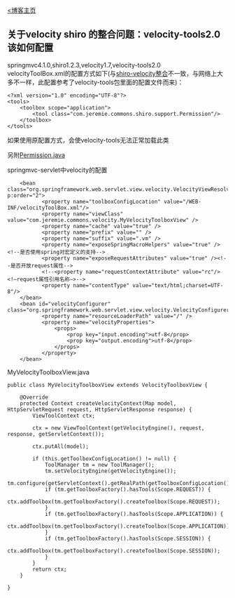 [<博客主页](https://jeremieastray.github.io)  
  
## 关于velocity shiro 的整合问题：velocity-tools2.0该如何配置

springmvc4.1.0,shiro1.2.3,velocity1.7,velocity-tools2.0  
velocityToolBox.xml的配置方式如下(与[shiro-velocity整合](https://github.com/eduosi/shiro-velocity-support)不一致，与网络上大多不一样，此配置参考了velocity-tools包里面的配置文件而来)：

```
<?xml version="1.0" encoding="UTF-8"?>
<tools>
    <toolbox scope="application">
        <tool class="com.jeremie.commons.shiro.support.Permission"/>
    </toolbox>
</tools>
```

如果使用原配置方式，会使velocity-tools无法正常加载此类

另附[Permission.java](https://github.com/eduosi/shiro-velocity-support/blob/master/src/main/java/org/apache/shiro/web/support/velocity/Permission.java)

springmvc-servlet中velocity的配置

```
    <bean class="org.springframework.web.servlet.view.velocity.VelocityViewResolver" p:order="2">
           <property name="toolboxConfigLocation" value="/WEB-INF/velocityToolBox.xml"/>
           <property name="viewClass" value="com.jeremie.commons.velocity.MyVelocityToolboxView" />
           <property name="cache" value="true" />
           <property name="prefix" value="" />
           <property name="suffix" value=".vm" />
           <property name="exposeSpringMacroHelpers" value="true" /><!--是否使用spring对宏定义的支持-->
           <property name="exposeRequestAttributes" value="true" /><!--是否开放request属性-->
           <!--<property name="requestContextAttribute" value="rc"/><!–request属性引用名称–>-->
           <property name="contentType" value="text/html;charset=UTF-8"/>
    </bean>
    <bean id="velocityConfigurer" class="org.springframework.web.servlet.view.velocity.VelocityConfigurer">
           <property name="resourceLoaderPath" value="/" />
           <property name="velocityProperties">
               <props>
                   <prop key="input.encoding">utf-8</prop>
                   <prop key="output.encoding">utf-8</prop>
               </props>
           </property>
    </bean>
```

MyVelocityToolboxView.java

```
public class MyVelocityToolboxView extends VelocityToolboxView {

    @Override
    protected Context createVelocityContext(Map model, HttpServletRequest request, HttpServletResponse response) {
        ViewToolContext ctx;

        ctx = new ViewToolContext(getVelocityEngine(), request, response, getServletContext());

        ctx.putAll(model);

        if (this.getToolboxConfigLocation() != null) {
            ToolManager tm = new ToolManager();
            tm.setVelocityEngine(getVelocityEngine());
            tm.configure(getServletContext().getRealPath(getToolboxConfigLocation()));
            if (tm.getToolboxFactory().hasTools(Scope.REQUEST)) {
                ctx.addToolbox(tm.getToolboxFactory().createToolbox(Scope.REQUEST));
            }
            if (tm.getToolboxFactory().hasTools(Scope.APPLICATION)) {
                ctx.addToolbox(tm.getToolboxFactory().createToolbox(Scope.APPLICATION));
            }
            if (tm.getToolboxFactory().hasTools(Scope.SESSION)) {
                ctx.addToolbox(tm.getToolboxFactory().createToolbox(Scope.SESSION));
            }
        }
        return ctx;
    }

}
```
